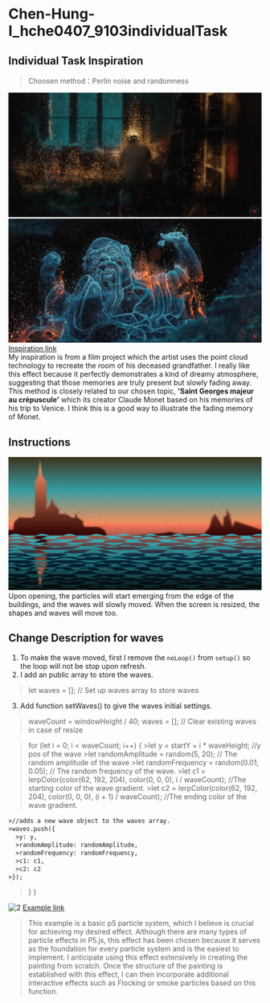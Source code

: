 # Chen-Hung-I_hche0407_9103individualTask
## Individual Task Inspiration
>Choosen method：Perlin noise and randomness  

![1-1](asset/Part1-1.png)
![1-2](asset/Part1-2.png)
[Inspiration link](https://www.youtube.com/watch?v=mBGz30KY9WQ&t=681s)  
My inspiration is from a film project which the artist uses the point cloud technology to recreate the room of his deceased grandfather.
I really like this effect because it perfectly demonstrates a kind of dreamy atmosphere, suggesting that those memories are truly present but slowly fading away. 
This method is closely related to our chosen topic, __'Saint Georges majeur au crépuscule'__ which its creator Claude Monet based on his memories of his trip to Venice. I think this is a good way to illustrate the fading memory of Monet.

## Instructions
![1](asset/cover.png)
Upon opening, the particles will start emerging from the edge of the buildings, and the waves will slowly moved. When the screen is resized, the shapes and waves will move too.   

## Change Description for waves
1. To make the wave moved, first I remove the `noLoop()` from `setup()` so the loop will not be stop upon refresh.  
2. I add an public array to store the waves.
>let waves = []; // Set up waves array to store waves
3. Add function setWaves() to give the waves initial settings. 
 
 >waveCount = windowHeight / 40;
  >waves = []; // Clear existing waves in case of resize

  >for (let i = 0; i < waveCount; i++) {
    >let y = startY + i * waveHeight; //y pos of the wave
    >let randomAmplitude = random(5, 20); // The random amplitude of the wave
    >let randomFrequency = random(0.01, 0.05); // The random frequency of the wave.
    >let c1 = lerpColor(color(62, 192, 204), color(0, 0, 0), i / waveCount); //The starting color of the wave gradient.
    >let c2 = lerpColor(color(62, 192, 204), color(0, 0, 0), (i + 1) / waveCount); //The ending color of the wave gradient.

    >//adds a new wave object to the waves array.
    >waves.push({
      >y: y,
      >randomAmplitude: randomAmplitude,
      >randomFrequency: randomFrequency,
      >c1: c1,
      >c2: c2
    >});
  >}
>}

![2](asset/Part2.png)
[Example link](https://p5js.org/examples/simulate-particle-system.html)

>This example is a basic p5 particle system, which I believe is crucial for achieving my desired effect. Although there are many types of particle effects in P5.js, this effect has been chosen because it serves as the foundation for every particle system and is the easiest to implement. I anticipate using this effect extensively in creating the painting from scratch. Once the structure of the painting is established with this effect, I can then incorporate additional interactive effects such as Flocking or smoke particles based on this function.
